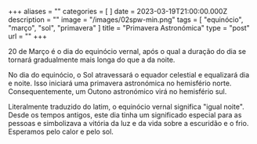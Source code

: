 +++
aliases = ""
categories = [ ]
date = 2023-03-19T21:00:00.000Z
description = ""
image = "/images/02spw-min.png"
tags = [ "equinócio", "março", "sol", "primavera" ]
title = "Primavera Astronómica"
type = "post"
url = ""
+++

20 de Março é o dia do equinócio vernal, após o qual a duração do dia se tornará gradualmente mais longa do que a da noite.

No dia do equinócio, o Sol atravessará o equador celestial e equalizará dia e noite. Isso iniciará uma primavera astronómica no hemisfério norte. Consequentemente, um Outono astronómico virá no hemisfério sul.

Literalmente traduzido do latim, o equinócio vernal significa "igual noite". Desde os tempos antigos, este dia tinha um significado especial para as pessoas e simbolizava a vitória da luz e da vida sobre a escuridão e o frio. Esperamos pelo calor e pelo sol.
